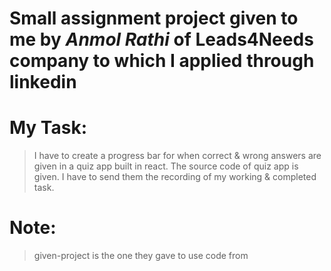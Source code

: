 # Small assignment project given to me by *Anmol Rathi* of **Leads4Needs** company to which I applied through linkedin

# My Task:
> I have to create a progress bar for when correct & wrong answers are given in a quiz app built in react.
> The source code of quiz app is given.
> I have to send them the recording of my working & completed task.

# Note:
> given-project is the one they gave to use code from